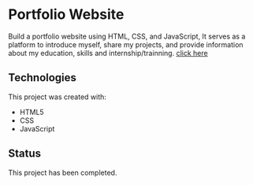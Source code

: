 # Portfolio Website

Build a portfolio website using HTML, CSS, and JavaScript, It serves as a platform to introduce myself, share my projects, and provide information about my education, skills and internship/trainning.
[click here](https://kesavkumar05.github.io/Portfolio_Website/)

## Technologies

This project was created with:

- HTML5
- CSS
- JavaScript 

## Status

This project has been completed.

